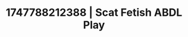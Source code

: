 ---
categories:
- ASMR tingles
- Creampie
- Pinay
- Artistic nudes
- MILF fantasy
image: /assets/images/1747788212388.jpg
layout: post
seo:
  description: Featured content with high-quality Scat Fetish, ABDL Play. HD images
    available.
  keywords: Scat Fetish, ABDL Play
  og_image: /assets/images/1747788212388.jpg
  schema_type: VisualArtwork
tags:
- '#1747788212388'
- Scat Fetish
- ABDL Play
title: 1747788212388 | Scat Fetish ABDL Play
---